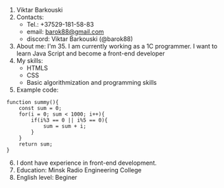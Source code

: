 1. Viktar Barkouski
2. Contacts:
    * Tel.: +37529-181-58-83
    * email: barok88@gmail.com
    * discord: Viktar Barkouski (@barok88)
3. About me: I'm 35. I am currently working as a 1C programmer. I want to learn Java Script and become a front-end developer
4. My skills:
    * HTMLS
    * CSS
    * Basic algorithmization and programming skills
5. Example code:
```
function summy(){
    const sum = 0;
    for(i = 0; sum < 1000; i++){
        if(i%3 == 0 || i%5 == 0){
            sum = sum + i;
        }
    }
    return sum;
}
```
6. I dont have experience in front-end development.
7. Education: Minsk Radio Engineering College
8. English level: Beginer